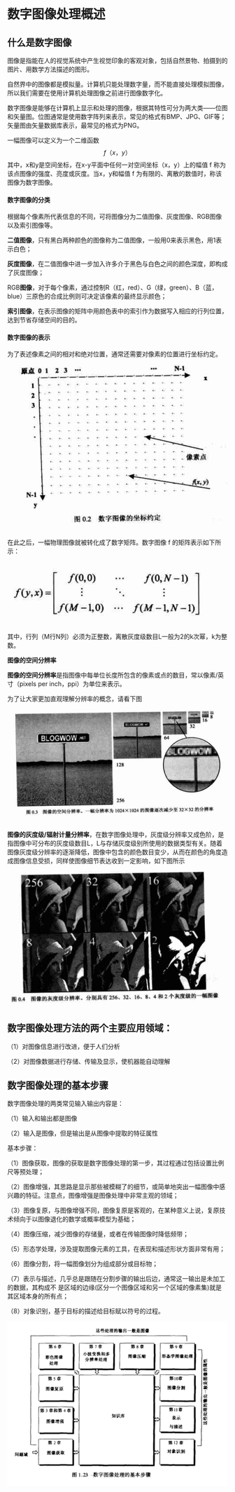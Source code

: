 # 数字图像处理概述

## 什么是数字图像

图像是指能在人的视觉系统中产生视觉印象的客观对象，包括自然景物、拍摄到的图片、用数学方法描述的图形。

自然界中的图像都是模拟量。计算机只能处理数字量，而不能直接处理模拟图像，所以我们需要在使用计算机处理图像之前进行图像数字化。

数字图像是能够在计算机上显示和处理的图像，根据其特性可分为两大类——位图和矢量图。位图通常是使用数字阵列来表示，常见的格式有BMP、JPG、GIF等；矢量图由矢量数据库表示，最常见的格式为PNG。

一幅图像可以定义为一个二维函数
$$
f（x，y）
$$
其中，x和y是空间坐标，在x-y平面中任何一对空间坐标（x，y）上的幅值 f 称为该点图像的强度、亮度或灰度。当x，y和幅值 f 为有限的、离散的数值时，称该图像为数字图像。

#### **数字图像的分类**

根据每个像素所代表信息的不同，可将图像分为二值图像、灰度图像、RGB图像以及索引图像等。

**二值图像**，只有黑白两种颜色的图像称为二值图像，一般用0来表示黑色，用1表示白色；

**灰度图像**，在二值图像中进一步加入许多介于黑色与白色之间的颜色深度，即构成了灰度图像；

RGB**图像**，对于每个像素，通过控制R（红，red）、G（绿，green）、B（蓝，blue）三原色的合成比例则可决定该像素的最终显示颜色；

**索引图像**，在表示图像的矩阵中用颜色表中的索引作为数据写入相应的行列位置，达到节省存储空间的目的。

#### 数字图像的表示

为了表述像素之间的相对和绝对位置，通常还需要对像素的位置进行坐标约定。

![](../image/坐标约定.png)

在此之后，一幅物理图像就被转化成了数字矩阵。数字图像 f 的矩阵表示如下所示：

![](../image/图像矩阵.png)

其中，行列（M行N列）必须为正整数，离散灰度级数目L一般为2的k次幂，k为整数。

**图像的空间分辨率**

**图像的空间分辨率**是指图像中每单位长度所包含的像素或点的数目，常以像素/英寸（pixels per inch，ppi）为单位来表示。

为了让大家更加直观理解分辨率的概念，请看下图

![](../image/空间分辨率.png)

**图像的灰度级/辐射计量分辨率**，在数字图像处理中，灰度级分辨率又成色阶，是指图像中可分布的灰度级数目L，L与存储灰度级别所使用的数据类型有关。随着图像灰度级分辨率的逐渐降低，图像中包含的颜色数目变少，从而在颜色的角度造成图像信息受损，同样使图像细节表达收到一定影响，如下图所示

![](../image/灰度级.png)



## 数字图像处理方法的两个主要应用领域：

（1）对图像信息进行改进，便于人们分析

（2）对图像数据进行存储、传输及显示，使机器能自动理解



## 数字图像处理的基本步骤

数字图像处理的两类常见输入输出内容是：

（1）输入和输出都是图像

（2）输入是图像，但是输出是从图像中提取的特征属性

基本步骤：

（1）图像获取，图像的获取是数字图像处理的第一步，其过程通过包括设置比例尺等预处理；

（2）图像增强，其思路是显示那些被模糊了的细节，或简单地突出一幅图像中感兴趣的特征。注意点，图像增强是图像处理中非常主观的领域；

（3）图像复原，与图像增强不同，图像复原是客观的，在某种意义上说，复原技术倾向于以图像退化的数学或概率模型为基础；

（4）图像压缩，减少图像的存储量，或者在传输图像时降低频带；

（5）形态学处理，涉及提取图像元素的工具，在表现和描述形状方面非常有用；

（6）图像分割，将一幅图像划分为组成部分或目标物；

（7）表示与描述，几乎总是跟随在分割步骤的输出后边，通常这一输出是未加工的数据，其构成不
是区域的边缘(区分一个图像区域和另一个区域的像素集)就是其区域本身的所有点；

（8）对象识别，基于目标的描述给目标赋以符号的过程。

![](../image/IP1-1.png)